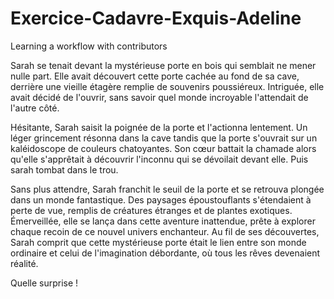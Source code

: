 # Exercice-Cadavre-Exquis-Adeline
Learning a workflow with contributors

Sarah se tenait devant la mystérieuse porte en bois qui semblait ne mener nulle part. Elle avait découvert cette porte cachée au fond de sa cave, derrière une vieille étagère remplie de souvenirs poussiéreux. Intriguée, elle avait décidé de l'ouvrir, sans savoir quel monde incroyable l'attendait de l'autre côté.

Hésitante, Sarah saisit la poignée de la porte et l'actionna lentement. Un léger grincement résonna dans la cave tandis que la porte s'ouvrait sur un kaléidoscope de couleurs chatoyantes. Son cœur battait la chamade alors qu'elle s'apprêtait à découvrir l'inconnu qui se dévoilait devant elle. 
Puis sarah tombat dans le trou.

Sans plus attendre, Sarah franchit le seuil de la porte et se retrouva plongée dans un monde fantastique. Des paysages époustouflants s'étendaient à perte de vue, remplis de créatures étranges et de plantes exotiques. Émerveillée, elle se lança dans cette aventure inattendue, prête à explorer chaque recoin de ce nouvel univers enchanteur. Au fil de ses découvertes, Sarah comprit que cette mystérieuse porte était le lien entre son monde ordinaire et celui de l'imagination débordante, où tous les rêves devenaient réalité.

Quelle surprise !
